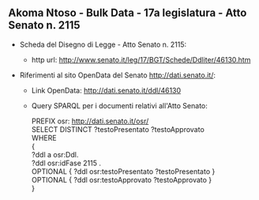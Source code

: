 ## Akoma Ntoso - Bulk Data - 17a legislatura - Atto Senato n. 2115 ##

* Scheda del Disegno di Legge - Atto Senato n. 2115:
	* http url: http://www.senato.it/leg/17/BGT/Schede/Ddliter/46130.htm

* Riferimenti al sito OpenData del Senato http://dati.senato.it/:
	* Link OpenData: http://dati.senato.it/ddl/46130
	* Query SPARQL per i documenti relativi all'Atto Senato:

        PREFIX osr: <http://dati.senato.it/osr/>  
		SELECT DISTINCT ?testoPresentato ?testoApprovato  
		WHERE  
		{  
		    ?ddl a osr:Ddl.  
		    ?ddl osr:idFase 2115 .  
		    OPTIONAL { ?ddl osr:testoPresentato ?testoPresentato }  
		    OPTIONAL { ?ddl osr:testoApprovato ?testoApprovato }  
		}
		